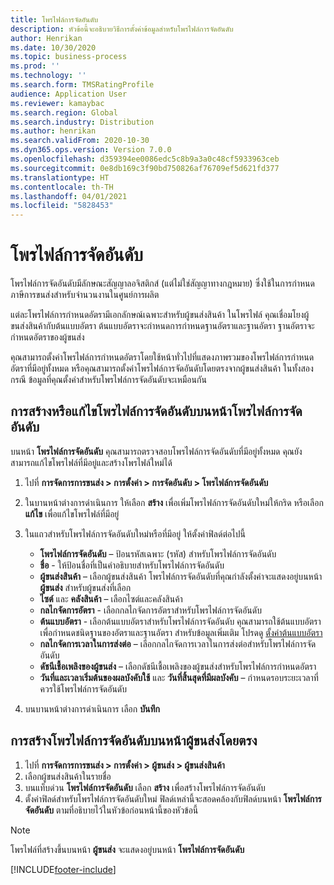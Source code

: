 ```yaml
---
title: โพรไฟล์การจัดอันดับ
description: หัวข้อนี้จะอธิบายวิธีการตั้งค่าข้อมูลสำหรับโพรไฟล์การจัดอันดับ
author: Henrikan
ms.date: 10/30/2020
ms.topic: business-process
ms.prod: ''
ms.technology: ''
ms.search.form: TMSRatingProfile
audience: Application User
ms.reviewer: kamaybac
ms.search.region: Global
ms.search.industry: Distribution
ms.author: henrikan
ms.search.validFrom: 2020-10-30
ms.dyn365.ops.version: Version 7.0.0
ms.openlocfilehash: d359394ee0086edc5c8b9a3a0c48cf5933963ceb
ms.sourcegitcommit: 0e8db169c3f90bd750826af76709ef5d621fd377
ms.translationtype: HT
ms.contentlocale: th-TH
ms.lasthandoff: 04/01/2021
ms.locfileid: "5828453"
---
```

# <a name="rating-profiles"></a>โพรไฟล์การจัดอันดับ

โพรไฟล์การจัดอันดับมีลักษณะสัญญาลอจิสติกส์ (แต่ไม่ใช่สัญญาทางกฎหมาย) ซึ่งใช้ในการกำหนดภาษีการขนส่งสำหรับจำนวนงานในศูนย์การผลิต 

แต่ละโพรไฟล์การกำหนดอัตรามีเอกลักษณ์เฉพาะสำหรับผู้ขนส่งสินค้า ในโพรไฟล์ คุณเชื่อมโยงผู้ขนส่งสินค้ากับต้นแบบอัตรา ต้นแบบอัตราจะกำหนดการกำหนดฐานอัตราและฐานอัตรา ฐานอัตราจะกำหนดอัตราของผู้ขนส่ง

คุณสามารถตั้งค่าโพรไฟล์การกำหนดอัตราโดยใช้หน้าทั่วไปที่แสดงภาพรวมของโพรไฟล์การกำหนดอัตราที่มีอยู่ทั้งหมด หรือคุณสามารถตั้งค่าโพรไฟล์การจัดอันดับโดยตรงจากผู้ขนส่งสินค้า ในทั้งสองกรณี ข้อมูลที่คุณตั้งค่าสำหรับโพรไฟล์การจัดอันดับจะเหมือนกัน

## <a name="create-or-edit-a-rating-profile-on-the-rating-profiles-page"></a>การสร้างหรือแก้ไขโพรไฟล์การจัดอันดับบนหน้าโพรไฟล์การจัดอันดับ

บนหน้า **โพรไฟล์การจัดอันดับ** คุณสามารถตรวจสอบโพรไฟล์การจัดอันดับที่มีอยู่ทั้งหมด คุณยังสามารถแก้ไขโพรไฟล์ที่มีอยู่และสร้างโพรไฟล์ใหม่ได้

1. ไปที่ **การจัดการการขนส่ง \> การตั้งค่า \> การจัดอันดับ \> โพรไฟล์การจัดอันดับ**
1. ในบานหน้าต่างการดำเนินการ ให้เลือก **สร้าง** เพื่อเพิ่มโพรไฟล์การจัดอันดับใหม่ให้กริด หรือเลือก **แก้ไข** เพื่อแก้ไขโพรไฟล์ที่มีอยู่
1. ในแถวสำหรับโพรไฟล์การจัดอันดับใหม่หรือที่มีอยู่ ให้ตั้งค่าฟิลด์ต่อไปนี้

    - **โพรไฟล์การจัดอันดับ** – ป้อนรหัสเฉพาะ (รหัส) สำหรับโพรไฟล์การจัดอันดับ
    - **ชื่อ** - ให้ป้อนชื่อที่เป็นคำอธิบายสำหรับโพรไฟล์การจัดอันดับ
    - **ผู้ขนส่งสินค้า** – เลือกผู้ขนส่งสินค้า โพรไฟล์การจัดอันดับที่คุณกำลังตั้งค่าจะแสดงอยู่บนหน้า **ผู้ขนส่ง** สำหรับผู้ขนส่งที่เลือก
    - **ไซต์** และ **คลังสินค้า** – เลือกไซต์และคลังสินค้า
    - **กลไกจัดการอัตรา** - เลือกกลไกจัดการอัตราสำหรับโพรไฟล์การจัดอันดับ
    - **ต้นแบบอัตรา** - เลือกต้นแบบอัตราสำหรับโพรไฟล์การจัดอันดับ คุณสามารถใช้ต้นแบบอัตราเพื่อกำหนดชนิดฐานของอัตราและฐานอัตรา สำหรับข้อมูลเพิ่มเติม โปรดดู [ตั้งค่าต้นแบบอัตรา](set-up-rate-masters.md)
    - **กลไกจัดการเวลาในการส่งต่อ** – เลือกกลไกจัดการเวลาในการส่งต่อสำหรับโพรไฟล์การจัดอันดับ
    - **ดัชนีเชื้อเพลิงของผู้ขนส่ง** – เลือกดัชนีเชื้อเพลิงของผู้ขนส่งสำหรับโพรไฟล์การกำหนดอัตรา
    - **วันที่และเวลาเริ่มต้นของผลบังคับใช้** และ **วันที่สิ้นสุดที่มีผลบังคับ** – กำหนดรอบระยะเวลาที่ควรใช้โพรไฟล์การจัดอันดับ

1. บนบานหน้าต่างการดำเนินการ เลือก **บันทึก**

## <a name="create-a-rating-profile-directly-on-the-shipping-carriers-page"></a>การสร้างโพรไฟล์การจัดอันดับบนหน้าผู้ขนส่งโดยตรง

1. ไปที่ **การจัดการการขนส่ง \> การตั้งค่า \> ผู้ขนส่ง \> ผู้ขนส่งสินค้า**
1. เลือกผู้ขนส่งสินค้าในรายชื่อ
1. บนแท็บด่วน **โพรไฟล์การจัดอันดับ** เลือก **สร้าง** เพื่อสร้างโพรไฟล์การจัดอันดับ
1. ตั้งค่าฟิลด์สำหรับโพรไฟล์การจัดอันดับใหม่ ฟิลด์เหล่านี้จะสอดคล้องกับฟิลด์บนหน้า **โพรไฟล์การจัดอันดับ** ตามที่อธิบายไว้ในหัวข้อก่อนหน้านี้ของหัวข้อนี้

> [!NOTE]
> โพรไฟล์ที่สร้างขึ้นบนหน้า **ผู้ขนส่ง** จะแสดงอยู่บนหน้า **โพรไฟล์การจัดอันดับ**


[!INCLUDE[footer-include](../../../includes/footer-banner.md)]